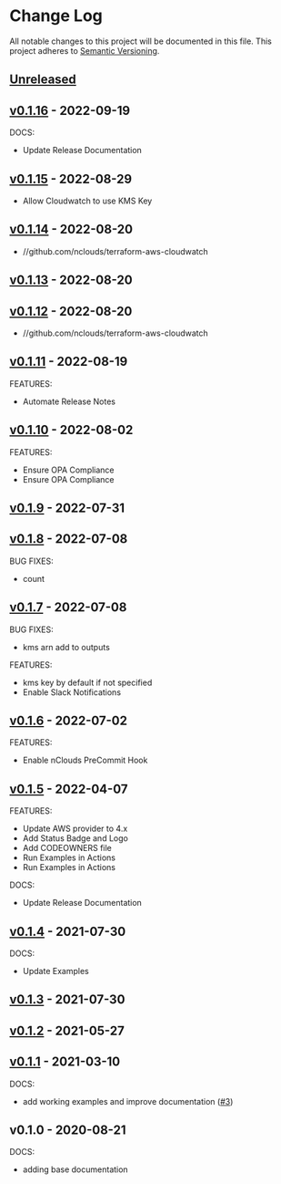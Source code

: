 # Change Log

All notable changes to this project will be documented in this file.
This project adheres to [Semantic Versioning](http://semver.org/).

<a name="unreleased"></a>
## [Unreleased]



<a name="v0.1.16"></a>
## [v0.1.16] - 2022-09-19
DOCS:
- Update Release Documentation


<a name="v0.1.15"></a>
## [v0.1.15] - 2022-08-29

- Allow Cloudwatch to use KMS Key


<a name="v0.1.14"></a>
## [v0.1.14] - 2022-08-20

- //github.com/nclouds/terraform-aws-cloudwatch


<a name="v0.1.13"></a>
## [v0.1.13] - 2022-08-20



<a name="v0.1.12"></a>
## [v0.1.12] - 2022-08-20

- //github.com/nclouds/terraform-aws-cloudwatch


<a name="v0.1.11"></a>
## [v0.1.11] - 2022-08-19
FEATURES:
- Automate Release Notes


<a name="v0.1.10"></a>
## [v0.1.10] - 2022-08-02
FEATURES:
- Ensure OPA Compliance
- Ensure OPA Compliance


<a name="v0.1.9"></a>
## [v0.1.9] - 2022-07-31



<a name="v0.1.8"></a>
## [v0.1.8] - 2022-07-08
BUG FIXES:
- count


<a name="v0.1.7"></a>
## [v0.1.7] - 2022-07-08
BUG FIXES:
- kms arn add to outputs

FEATURES:
- kms key by default if not specified
- Enable Slack Notifications


<a name="v0.1.6"></a>
## [v0.1.6] - 2022-07-02
FEATURES:
- Enable nClouds PreCommit Hook


<a name="v0.1.5"></a>
## [v0.1.5] - 2022-04-07
FEATURES:
- Update AWS provider to 4.x
- Add Status Badge and Logo
- Add CODEOWNERS file
- Run Examples in Actions
- Run Examples in Actions

DOCS:
- Update Release Documentation


<a name="v0.1.4"></a>
## [v0.1.4] - 2021-07-30
DOCS:
- Update Examples


<a name="v0.1.3"></a>
## [v0.1.3] - 2021-07-30



<a name="v0.1.2"></a>
## [v0.1.2] - 2021-05-27



<a name="v0.1.1"></a>
## [v0.1.1] - 2021-03-10
DOCS:
- add working examples and improve documentation ([#3](https://github.com/nclouds/terraform-aws-cloudwatch/issues/3))


<a name="v0.1.0"></a>
## v0.1.0 - 2020-08-21
DOCS:
- adding base documentation


[Unreleased]: https://github.com/nclouds/terraform-aws-cloudwatch/compare/v0.1.16...HEAD
[v0.1.16]: https://github.com/nclouds/terraform-aws-cloudwatch/compare/v0.1.15...v0.1.16
[v0.1.15]: https://github.com/nclouds/terraform-aws-cloudwatch/compare/v0.1.14...v0.1.15
[v0.1.14]: https://github.com/nclouds/terraform-aws-cloudwatch/compare/v0.1.13...v0.1.14
[v0.1.13]: https://github.com/nclouds/terraform-aws-cloudwatch/compare/v0.1.12...v0.1.13
[v0.1.12]: https://github.com/nclouds/terraform-aws-cloudwatch/compare/v0.1.11...v0.1.12
[v0.1.11]: https://github.com/nclouds/terraform-aws-cloudwatch/compare/v0.1.10...v0.1.11
[v0.1.10]: https://github.com/nclouds/terraform-aws-cloudwatch/compare/v0.1.9...v0.1.10
[v0.1.9]: https://github.com/nclouds/terraform-aws-cloudwatch/compare/v0.1.8...v0.1.9
[v0.1.8]: https://github.com/nclouds/terraform-aws-cloudwatch/compare/v0.1.7...v0.1.8
[v0.1.7]: https://github.com/nclouds/terraform-aws-cloudwatch/compare/v0.1.6...v0.1.7
[v0.1.6]: https://github.com/nclouds/terraform-aws-cloudwatch/compare/v0.1.5...v0.1.6
[v0.1.5]: https://github.com/nclouds/terraform-aws-cloudwatch/compare/v0.1.4...v0.1.5
[v0.1.4]: https://github.com/nclouds/terraform-aws-cloudwatch/compare/v0.1.3...v0.1.4
[v0.1.3]: https://github.com/nclouds/terraform-aws-cloudwatch/compare/v0.1.2...v0.1.3
[v0.1.2]: https://github.com/nclouds/terraform-aws-cloudwatch/compare/v0.1.1...v0.1.2
[v0.1.1]: https://github.com/nclouds/terraform-aws-cloudwatch/compare/v0.1.0...v0.1.1
